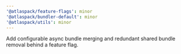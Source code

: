```yaml
---
'@atlaspack/feature-flags': minor
'@atlaspack/bundler-default': minor
'@atlaspack/utils': minor
---
```


Add configurable async bundle merging and redundant shared bundle removal behind a feature flag.
